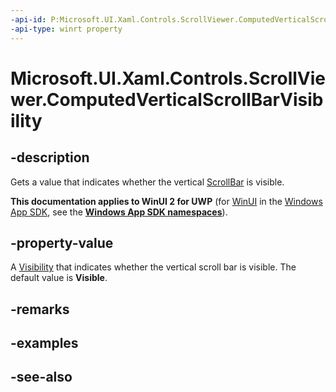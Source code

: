 ```yaml
---
-api-id: P:Microsoft.UI.Xaml.Controls.ScrollViewer.ComputedVerticalScrollBarVisibility
-api-type: winrt property
---
```


<!-- Property syntax
public Windows.UI.Xaml.Visibility ComputedVerticalScrollBarVisibility { get; }
-->

# Microsoft.UI.Xaml.Controls.ScrollViewer.ComputedVerticalScrollBarVisibility

## -description
Gets a value that indicates whether the vertical [ScrollBar](../microsoft.ui.xaml.controls.primitives/scrollbar.md) is visible.

**This documentation applies to WinUI 2 for UWP** (for [WinUI](/windows/apps/winui/winui3/) in the [Windows App SDK](/windows/apps/windows-app-sdk/), see the **[Windows App SDK namespaces](/windows/windows-app-sdk/api/winrt/)**).

## -property-value
A [Visibility](../microsoft.ui.xaml/visibility.md) that indicates whether the vertical scroll bar is visible. The default value is **Visible**.

## -remarks

## -examples

## -see-also

